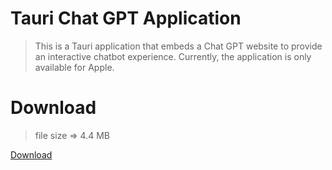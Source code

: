 # Tauri Chat GPT Application

> This is a Tauri application that embeds a Chat GPT website to provide an interactive chatbot experience. Currently, the application is only available for Apple.

# Download

> file size => 4.4 MB

[Download](https://github.com/AungMyoKyaw/chat-gpt-tauri/releases)
